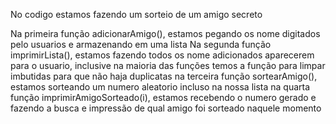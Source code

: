 No codigo estamos fazendo um sorteio de um amigo secreto

Na primeira função adicionarAmigo(), estamos pegando os nome digitados pelo usuarios e armazenando em uma lista
Na segunda função imprimirLista(), estamos fazendo todos os nome adicionados aparecerem para o usuario, inclusive na maioria das funções temos a função para limpar imbutidas para que não haja duplicatas
na terceira função sortearAmigo(), estamos sorteando um numero aleatorio incluso na nossa lista
na quarta função imprimirAmigoSorteado(i), estamos recebendo o numero gerado e fazendo a busca e impressão de qual amigo foi sorteado naquele momento
